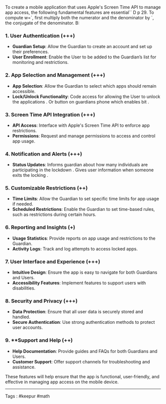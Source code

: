 To create a mobile application that uses Apple's Screen Time API to manage app access, the following fundamental features are essential´´ D p 29. To compute w=´, first multiply both the numerator and the denominator by ´, the conjugate of the denominator. B:

### 1. **User Authentication** (+++)
   - **Guardian Setup**: Allow the Guardian to create an account and set up their preferences.
   - **User Enrollment**: Enable the User to be added to the Guardian’s list for monitoring and restrictions.

### 2. **App Selection and Management**  (+++)
   - **App Selection**: Allow the Guardian to select which apps should remain accessible.
   - **Lock/Unlock Functionality**: Code access for allowing the User to unlock the applications . Or button on guardians phone which enables bit . 

### 3. **Screen Time API Integration** (+++)
   - **API Access**: Interface with Apple's Screen Time API to enforce app restrictions.
   - **Permissions**: Request and manage permissions to access and control app usage.

### 4. **Notification and Alerts** (+++) 
   - **Status Updates**: Informs guardian about how many individuals are participating in the lockdown  . Gives user information when someone exits the locking . 

### 5. **Customizable Restrictions** (++)
   - **Time Limits**: Allow the Guardian to set specific time limits for app usage if needed.
   - **Scheduled Restrictions**: Enable the Guardian to set time-based rules, such as restrictions during certain hours.

### 6. **Reporting and Insights** (+)
   - **Usage Statistics**: Provide reports on app usage and restrictions to the Guardian.
   - **Activity Logs**: Track and log attempts to access locked apps.

### 7. **User Interface and Experience** (+++)
   - **Intuitive Design**: Ensure the app is easy to navigate for both Guardians and Users.
   - **Accessibility Features**: Implement features to support users with disabilities.

### 8. **Security and Privacy** (+++)
   - **Data Protection**: Ensure that all user data is securely stored and handled.
   - **Secure Authentication**: Use strong authentication methods to protect user accounts.

### 9. **Support and Help (++)
   - **Help Documentation**: Provide guides and FAQs for both Guardians and Users.
   - **Customer Support**: Offer support channels for troubleshooting and assistance.

These features will help ensure that the app is functional, user-friendly, and effective in managing app access on the mobile device.

___

Tags : #keepur #math